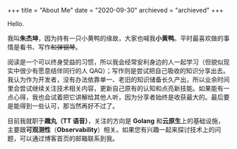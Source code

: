 +++
title = "About Me"
date = "2020-09-30"
archieved = "archieved"
+++

Hello.

我叫**朱杰坤**，因为持有一只小黄鸭的缘故，大家也喊我**小黄鸭**。平时最喜欢做的事情是看书、写作~~和弹钢琴~~。

阅读是一个可以终身受益的习惯，所以我会经常安利身边的人一起学习（但貌似现实中很少有愿意结伴同行的人 QAQ）；写作则是尝试把自己吸收的知识分享出去。我认为作为开发者，没有办法依靠单一、老旧的知识储备长久产出，所以业余时间里会尝试继续关注技术相关内容，更新自己原有的认知和点亮新技能。如果能有一点心得，我也会试着把它讲解给其他人听，因为分享者始终是收获最大的。最后要是能得到一些认可，那当然再好不过了。

目前我就职于**趣丸（TT 语音）**，关注的方向是 **Golang** 和**云原生**上的基础设施，主要跟**可观测性**（**Observability**）相关。如果您有兴趣一起来探讨技术上的问题，可以通过博客首页的邮箱联系到我。
